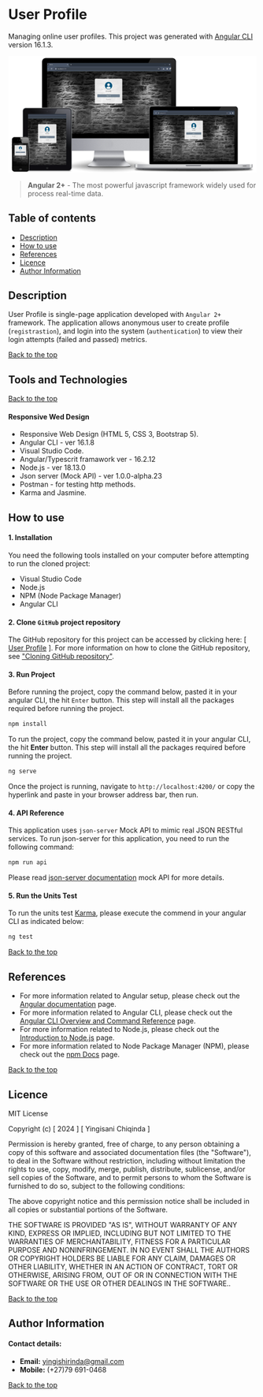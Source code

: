# User Profile

Managing online user profiles. This project was generated with [Angular CLI](https://github.com/angular/angular-cli) version 16.1.3.

![alt text](github-doc-img.png)
> **Angular 2+** -  The most powerful javascript framework widely used for process real-time data. 

## Table of contents

- [Description](#description)
- [How to use](#how-to-use)
- [References](#references)
- [Licence](#licence)
- [Author Information](#author-information)


## Description

User Profile is single-page application developed with `Angular 2+` framework. The application allows anonymous user to create profile (`registrastion`), and login into the system (`authentication`) to view their login attempts (failed and passed) metrics. 

[Back to the top](#user-profile)

## Tools and Technologies

[Back to the top](#user-profile)

#### Responsive Wed Design
- Responsive Web Design (HTML 5, CSS 3, Bootstrap 5).
- Angular CLI - ver 16.1.8
- Visual Studio Code.
- Angular/Typescrit framawork ver - 16.2.12
- Node.js - ver 18.13.0
- Json server (Mock API) - ver 1.0.0-alpha.23
- Postman - for testing http methods.
- Karma and Jasmine.

## How to use

#### 1. Installation
You need the following tools installed on your computer before attempting to run the cloned project:

- Visual Studio Code
- Node.js
- NPM (Node Package Manager)
- Angular CLI

#### 2. Clone `GitHub` project repository

The GitHub repository for this project can be accessed by clicking here: [ [User Profile](https://github.com/my-recent-projects/Prj-User-Admin) ]. For more information on how to clone the GitHub repository, see ["Cloning GitHub repository"](https://docs.github.com/en/repositories/creating-and-managing-repositories/cloning-a-repository).

#### 3. Run Project

Before running the project, copy the command below, pasted it in your angular CLI, the hit `Enter` button. This step will install all the packages required before running the project.
```javascript
npm install
```
To run the project, copy the command below, pasted it in your angular CLI, the hit **Enter** button. This step will install all the packages required before running the project.
```javascript
ng serve
``` 
Once the project is running, navigate to `http://localhost:4200/` or copy the hyperlink and paste in your browser address bar, then run. 

#### 4. API Reference
This application uses `json-server` Mock API to mimic real JSON RESTful services. To run json-server for this application, you need to run the following command:

```javascript
npm run api
``` 

Please read [ json-server documentation](https://github.com/typicode/json-server) mock API for more details.

#### 5. Run the Units Test
To run the units test [Karma](https://karma-runner.github.io), please execute the commend in your angular CLI as indicated below:
```javascript
ng test
``` 

[Back to the top](#user-profile)

## References

- For more information related to Angular setup, please check out the [Angular documentation](https://angular.io/docs) page.
- For more information related to Angular CLI, please check out the [Angular CLI Overview and Command Reference](https://angular.io/cli) page.
- For more information related to Node.js, please check out the [Introduction to Node.js](https://nodejs.org/en/learn/getting-started/introduction-to-nodejs) page.
- For more information related to Node Package Manager (NPM), please check out the [npm Docs](https://docs.npmjs.com/) page.



[Back to the top](#user-profile)

## Licence

MIT License

Copyright (c) [ 2024 ] [ Yingisani Chiqinda ]

Permission is hereby granted, free of charge, to any person obtaining a copy of this software and associated documentation files (the "Software"), to deal in the Software without restriction, including without limitation the rights to use, copy, modify, merge, publish, distribute, sublicense, and/or sell copies of the Software, and to permit persons to whom the Software is furnished to do so, subject to the following conditions:

The above copyright notice and this permission notice shall be included in all copies or substantial portions of the Software.

THE SOFTWARE IS PROVIDED "AS IS", WITHOUT WARRANTY OF ANY KIND, EXPRESS OR IMPLIED, INCLUDING BUT NOT LIMITED TO THE WARRANTIES OF MERCHANTABILITY, FITNESS FOR A PARTICULAR PURPOSE AND NONINFRINGEMENT. IN NO EVENT SHALL THE AUTHORS OR COPYRIGHT HOLDERS BE LIABLE FOR ANY CLAIM, DAMAGES OR OTHER LIABILITY, WHETHER IN AN ACTION OF CONTRACT, TORT OR OTHERWISE, ARISING FROM, OUT OF OR IN CONNECTION WITH THE SOFTWARE OR THE USE OR OTHER DEALINGS IN THE SOFTWARE..

[Back to the top](#user-profile)



## Author Information
#### Contact details:
- **Email:** yingishirinda@gmail.com
- **Mobile:** (+27)79 691-0468

[Back to the top](#user-profile)